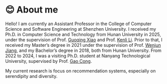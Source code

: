 # 😊 About me
Hello! 
I am currently an Assistant Professor in the College of Computer Science and Software Engineering at Shenzhen University.
I received my Ph.D. in Computer Science and Technology from Hunan University in 2025, under the supervision of Prof. [Guoqing Xiao](http://csee.hnu.edu.cn/people/xiaoguoqing) and Prof. [Kenli Li](http://csee.hnu.edu.cn/people/likenli).
Prior to that, I received my Master’s degree in 2021 under the supervision of Prof. [Wenjun Jiang](http://csee.hnu.edu.cn/people/jiangwenjun), and my Bachelor’s degree in 2018, both from Hunan University.
From 2022 to 2024, I was a visiting Ph.D. student at Nanyang Technological University, supervised by Prof. [Gao Cong](https://personal.ntu.edu.sg/gaocong/).

My current research is focus on recommendation systems, especially on serendipity and diversity.
